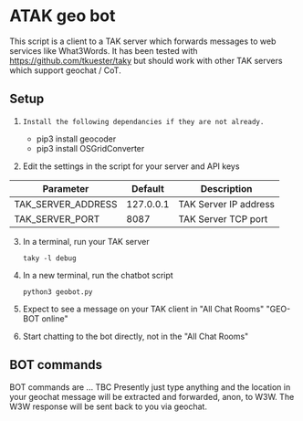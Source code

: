 # ATAK geo bot
This script is a client to a TAK server which forwards messages to web services like What3Words.
It has been tested with https://github.com/tkuester/taky but should work with other TAK servers which support geochat / CoT.

## Setup

 1.     Install the following dependancies if they are not already.
 	
	- pip3 install geocoder
	- pip3 install OSGridConverter

 2.	Edit the settings in the script for your server and API keys
 
|Parameter  | Default | Description |
|--|--|--|
| TAK_SERVER_ADDRESS | 127.0.0.1 | TAK Server IP address |
| TAK_SERVER_PORT | 8087 | TAK Server TCP port |

3.	In a terminal, run your TAK server

	    taky -l debug
    
4.	In a new terminal, run the chatbot script

	    python3 geobot.py
	    
5.	Expect to see a message on your TAK client in "All Chat Rooms"
	"GEO-BOT online"
	
6.	Start chatting to the bot directly, not in the "All Chat Rooms"

## BOT commands
BOT commands are ... TBC
Presently just type anything and the location in your geochat message will be extracted and forwarded, anon, to W3W.
The W3W response will be sent back to you via geochat.


 


